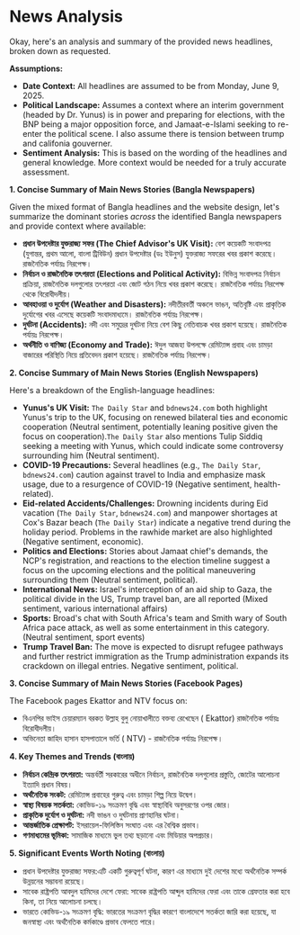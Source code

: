 # News Analysis

Okay, here's an analysis and summary of the provided news headlines, broken down as requested.

**Assumptions:**

*   **Date Context:** All headlines are assumed to be from Monday, June 9, 2025.
*   **Political Landscape:** Assumes a context where an interim government (headed by Dr. Yunus) is in power and preparing for elections, with the BNP being a major opposition force, and Jamaat-e-Islami seeking to re-enter the political scene. I also assume there is tension between trump and califonia gouverner.
*   **Sentiment Analysis:** This is based on the wording of the headlines and general knowledge. More context would be needed for a truly accurate assessment.

**1. Concise Summary of Main News Stories (Bangla Newspapers)**

Given the mixed format of Bangla headlines and the website design, let's summarize the dominant stories *across* the identified Bangla newspapers and provide context where available:

*   **প্রধান উপদেষ্টার যুক্তরাজ্য সফর (The Chief Advisor's UK Visit):** বেশ কয়েকটি সংবাদপত্র (যুগান্তর, প্রথম আলো, বাংলা ট্রিবিউন) প্রধান উপদেষ্টার (ডঃ ইউনুস) যুক্তরাজ্য সফরের খবর প্রকাশ করেছে। রাজনৈতিক পর্যায়ঃ নিরপেক্ষ। 
*   **নির্বাচন ও রাজনৈতিক তৎপরতা (Elections and Political Activity):** বিভিন্ন সংবাদপত্র নির্বাচন প্রক্রিয়া, রাজনৈতিক দলগুলোর তৎপরতা এবং জোট গঠন নিয়ে খবর প্রকাশ করেছে। রাজনৈতিক পর্যায়ঃ নিরপেক্ষ থেকে বিরোধীদলীয়।
*   **আবহাওয়া ও দুর্যোগ (Weather and Disasters):** নদীতীরবর্তী অঞ্চলে ভাঙন, অতিবৃষ্টি এবং প্রাকৃতিক দুর্যোগের খবর এসেছে কয়েকটি সংবাদমাধ্যমে। রাজনৈতিক পর্যায়ঃ নিরপেক্ষ।
*   **দুর্ঘটনা (Accidents):** নদী এবং সমুদ্রের দুর্ঘটনা নিয়ে বেশ কিছু নেতিবাচক খবর প্রকাশ হয়েছে। রাজনৈতিক পর্যায়ঃ নিরপেক্ষ।
*   **অর্থনীতি ও বাণিজ্য (Economy and Trade):** ঈদুল আজহা উপলক্ষে রেমিট্যান্স প্রবাহ এবং চামড়া বাজারের পরিস্থিতি নিয়ে প্রতিবেদন প্রকাশ হয়েছে। রাজনৈতিক পর্যায়ঃ নিরপেক্ষ।

**2. Concise Summary of Main News Stories (English Newspapers)**

Here's a breakdown of the English-language headlines:

*   **Yunus's UK Visit:** `The Daily Star` and `bdnews24.com` both highlight Yunus's trip to the UK, focusing on renewed bilateral ties and economic cooperation (Neutral sentiment, potentially leaning positive given the focus on cooperation).`The Daily Star` also mentions Tulip Siddiq seeking a meeting with Yunus, which could indicate some controversy surrounding him (Neutral sentiment).
*   **COVID-19 Precautions:** Several headlines (e.g., `The Daily Star`, `bdnews24.com`) caution against travel to India and emphasize mask usage, due to a resurgence of COVID-19 (Negative sentiment, health-related).
*   **Eid-related Accidents/Challenges:** Drowning incidents during Eid vacation (`The Daily Star`, `bdnews24.com`) and manpower shortages at Cox's Bazar beach (`The Daily Star`) indicate a negative trend during the holiday period. Problems in the rawhide market are also highlighted (Negative sentiment, economic).
*   **Politics and Elections:** Stories about Jamaat chief's demands, the NCP's registration, and reactions to the election timeline suggest a focus on the upcoming elections and the political maneuvering surrounding them (Neutral sentiment, political).
*   **International News:** Israel's interception of an aid ship to Gaza, the political divide in the US, Trump travel ban, are all reported (Mixed sentiment, various international affairs)
*   **Sports:** Broad's chat with South Africa's team and Smith wary of South Africa pace attack, as well as some entertainment in this category.
    (Neutral sentiment, sport events)
*    **Trump Travel Ban:** The move is expected to disrupt refugee pathways and further restrict immigration as the Trump administration expands its crackdown on illegal entries. Negative sentiment, political.

**3. Concise Summary of Main News Stories (Facebook Pages)**

The Facebook pages Ekattor and NTV focus on:

*   বিএনপির ভাইস চেয়ারম্যান বরকত উল্লাহ বুলু নোয়াখালীতে বক্তব্য রেখেছেন ( Ekattor) রাজনৈতিক পর্যায়ঃ বিরোধীদলীয়।
*   অভিনেতা জাহিদ হাসান হাসপাতালে ভর্তি ( NTV) - রাজনৈতিক পর্যায়ঃ নিরপেক্ষ।

**4. Key Themes and Trends (বাংলায়)**

*   **নির্বাচন কেন্দ্রিক তৎপরতা:** অন্তর্বর্তী সরকারের অধীনে নির্বাচন, রাজনৈতিক দলগুলোর প্রস্তুতি, জোটের আলোচনা ইত্যাদি প্রধান বিষয়।
*   **অর্থনৈতিক সংকট:** রেমিট্যান্স প্রবাহের গুরুত্ব এবং চামড়া শিল্প নিয়ে উদ্বেগ।
*   **স্বাস্থ্য বিষয়ক সতর্কতা:** কোভিড-১৯ সংক্রমণ বৃদ্ধি এবং স্বাস্থ্যবিধি অনুসরণের ওপর জোর।
*   **প্রাকৃতিক দুর্যোগ ও দুর্ঘটনা:** নদী ভাঙন ও দুর্ঘটনায় প্রাণহানির ঘটনা।
*   **আন্তর্জাতিক প্রেক্ষাপট:** ইসরায়েল-ফিলিস্তিন সংঘাত এবং এর বৈশ্বিক প্রভাব।
*   **গণমাধ্যমের ভূমিকা:** সামাজিক মাধ্যমে ভুল তথ্য ছড়ানো এবং মিডিয়ার অপপ্রচার।

**5. Significant Events Worth Noting (বাংলায়)**

*   প্রধান উপদেষ্টার যুক্তরাজ্য সফর:এটি একটি গুরুত্বপূর্ণ ঘটনা, কারণ এর মাধ্যমে দুই দেশের মধ্যে অর্থনৈতিক সম্পর্ক উন্নয়নের সম্ভাবনা রয়েছে।
*   সাবেক রাষ্ট্রপতি আবদুল হামিদের দেশে ফেরা: সাবেক রাষ্ট্রপতি আব্দুল হামিদের ফেরা এবং তাকে গ্রেফতার করা হবে কিনা, তা নিয়ে আলোচনা চলছে।
*   ভারতে কোভিড-১৯ সংক্রমণ বৃদ্ধি: ভারতের সংক্রমণ বৃদ্ধির কারণে বাংলাদেশে সতর্কতা জারি করা হয়েছে, যা জনস্বাস্থ্য এবং অর্থনৈতিক কর্মকাণ্ডে প্রভাব ফেলতে পারে।
